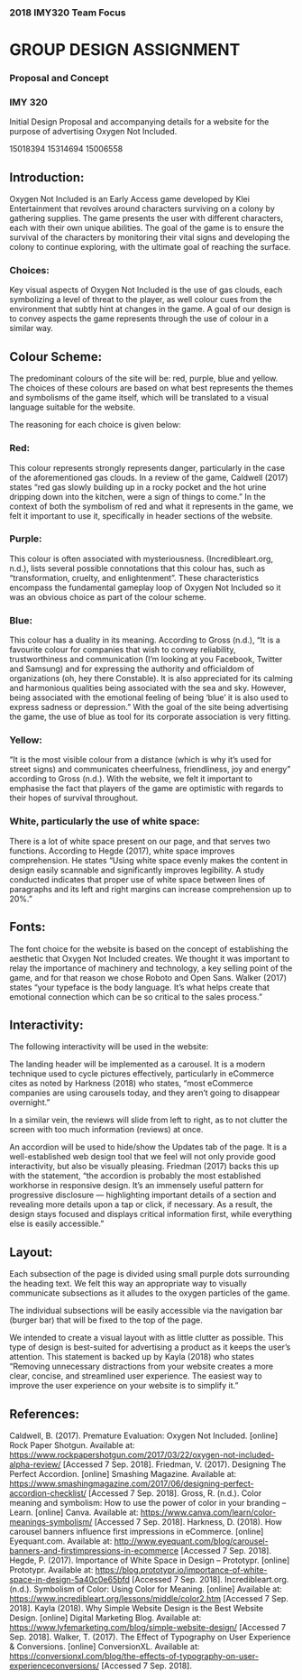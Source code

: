 ### 2018 IMY320 Team Focus

# GROUP DESIGN ASSIGNMENT
### Proposal and Concept
### IMY 320

Initial Design Proposal and accompanying details for a
website for the purpose of advertising Oxygen Not
Included.

15018394 15314694 15006558 

## Introduction:

Oxygen Not Included is an Early Access game developed by Klei Entertainment that revolves
around characters surviving on a colony by gathering supplies. The game presents the user
with different characters, each with their own unique abilities. The goal of the game is to
ensure the survival of the characters by monitoring their vital signs and developing the
colony to continue exploring, with the ultimate goal of reaching the surface.

### Choices:

Key visual aspects of Oxygen Not Included is the use of gas clouds, each symbolizing a level
of threat to the player, as well colour cues from the environment that subtly hint at changes
in the game. A goal of our design is to convey aspects the game represents through the use
of colour in a similar way.


## Colour Scheme:
The predominant colours of the site will be: red, purple, blue and yellow. The choices of these colours are
based on what best represents the themes and symbolisms of the game itself, which will be translated to
a visual language suitable for the website.

The reasoning for each choice is given below:

### Red: 
This colour represents strongly represents danger, particularly in the case of the aforementioned
gas clouds. In a review of the game, Caldwell (2017) states “red gas slowly building up in a rocky pocket
and the hot urine dripping down into the kitchen, were a sign of things to come.” In the context of both
the symbolism of red and what it represents in the game, we felt it important to use it, specifically in
header sections of the website.

### Purple: 
This colour is often associated with mysteriousness. (Incredibleart.org, n.d.), lists several possible
connotations that this colour has, such as “transformation, cruelty, and enlightenment”. These
characteristics encompass the fundamental gameplay loop of Oxygen Not Included so it was an obvious
choice as part of the colour scheme.
### Blue: 
This colour has a duality in its meaning. According to Gross (n.d.), “It is a favourite colour for
companies that wish to convey reliability, trustworthiness and communication (I’m looking at you
Facebook, Twitter and Samsung) and for expressing the authority and officialdom of organizations (oh,
hey there Constable). It is also appreciated for its calming and harmonious qualities being associated with
the sea and sky. However, being associated with the emotional feeling of being ‘blue’ it is also used to
express sadness or depression.” With the goal of the site being advertising the game, the use of blue as
tool for its corporate association is very fitting.
### Yellow: 
“It is the most visible colour from a distance (which is why it’s used for street signs) and
communicates cheerfulness, friendliness, joy and energy” according to Gross (n.d.). With the website, we
felt it important to emphasise the fact that players of the game are optimistic with regards to their hopes
of survival throughout.
### White, particularly the use of white space: 
There is a lot of white space present on our page, and that
serves two functions. According to Hegde (2017), white space improves comprehension. He states “Using
white space evenly makes the content in design easily scannable and significantly improves legibility. A 
study conducted indicates that proper use of white space between lines of paragraphs and its left and
right margins can increase comprehension up to 20%.”


## Fonts:
The font choice for the website is based on the concept of establishing the aesthetic that Oxygen Not
Included creates. We thought it was important to relay the importance of machinery and technology, a
key selling point of the game, and for that reason we chose Roboto and Open Sans. Walker (2017) states
“your typeface is the body language. It’s what helps create that emotional connection which can be so
critical to the sales process.”

## Interactivity:
The following interactivity will be used in the website:

The landing header will be implemented as a carousel. It is a modern technique used to cycle pictures
effectively, particularly in eCommerce cites as noted by Harkness (2018) who states, “most eCommerce
companies are using carousels today, and they aren’t going to disappear overnight.”

In a similar vein, the reviews will slide from left to right, as to not clutter the screen with too much
information (reviews) at once.

An accordion will be used to hide/show the Updates tab of the page. It is a well-established web design
tool that we feel will not only provide good interactivity, but also be visually pleasing. Friedman (2017)
backs this up with the statement, “the accordion is probably the most established workhorse in
responsive design. It’s an immensely useful pattern for progressive disclosure — highlighting important
details of a section and revealing more details upon a tap or click, if necessary. As a result, the design
stays focused and displays critical information first, while everything else is easily accessible.”

## Layout:
Each subsection of the page is divided using small purple dots surrounding the heading text. We felt this
way an appropriate way to visually communicate subsections as it alludes to the oxygen particles of the
game.

The individual subsections will be easily accessible via the navigation bar (burger bar) that will be fixed to
the top of the page.

We intended to create a visual layout with as little clutter as possible. This type of design is best-suited
for advertising a product as it keeps the user’s attention. This statement is backed up by Kayla (2018) who
states “Removing unnecessary distractions from your website creates a more clear, concise, and
streamlined user experience. The easiest way to improve the user experience on your website is to
simplify it.”

## References:
Caldwell, B. (2017). Premature Evaluation: Oxygen Not Included. [online] Rock Paper Shotgun. Available
at: https://www.rockpapershotgun.com/2017/03/22/oxygen-not-included-alpha-review/ [Accessed
7 Sep. 2018].
Friedman, V. (2017). Designing The Perfect Accordion. [online] Smashing Magazine. Available at:
https://www.smashingmagazine.com/2017/06/designing-perfect-accordion-checklist/ [Accessed 7
Sep. 2018].
Gross, R. (n.d.). Color meaning and symbolism: How to use the power of color in your branding – Learn.
[online] Canva. Available at: https://www.canva.com/learn/color-meanings-symbolism/ [Accessed 7
Sep. 2018].
Harkness, D. (2018). How carousel banners influence first impressions in eCommerce. [online]
Eyequant.com. Available at: http://www.eyequant.com/blog/carousel-banners-and-firstimpressions-in-ecommerce
[Accessed 7 Sep. 2018].
Hegde, P. (2017). Importance of White Space in Design – Prototypr. [online] Prototypr. Available at:
https://blog.prototypr.io/importance-of-white-space-in-design-5a40c0e65bfd [Accessed 7 Sep.
2018].
Incredibleart.org. (n.d.). Symbolism of Color: Using Color for Meaning. [online] Available at:
https://www.incredibleart.org/lessons/middle/color2.htm [Accessed 7 Sep. 2018].
Kayla (2018). Why Simple Website Design is the Best Website Design. [online] Digital Marketing Blog.
Available at: https://www.lyfemarketing.com/blog/simple-website-design/ [Accessed 7 Sep. 2018].
Walker, T. (2017). The Effect of Typography on User Experience & Conversions. [online] ConversionXL.
Available at: https://conversionxl.com/blog/the-effects-of-typography-on-user-experienceconversions/
[Accessed 7 Sep. 2018].
